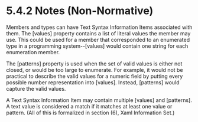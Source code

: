 <html dir="LTR" xmlns:mshelp="http://msdn.microsoft.com/mshelp" xmlns:ddue="http://ddue.schemas.microsoft.com/authoring/2003/5" xmlns:xlink="http://www.w3.org/1999/xlink" xmlns:tool="http://www.microsoft.com/tooltip"><body><input type="hidden" id="userDataCache" class="userDataStyle"><input type="hidden" id="hiddenScrollOffset"><img id="dropDownImage" style="display:none; height:0; width:0;" src="../local/drpdown.gif"><img id="dropDownHoverImage" style="display:none; height:0; width:0;" src="../local/drpdown_orange.gif"><img id="collapseImage" style="display:none; height:0; width:0;" src="../local/collapse.gif"><img id="expandImage" style="display:none; height:0; width:0;" src="../local/exp.gif"><img id="collapseAllImage" style="display:none; height:0; width:0;" src="../local/collall.gif"><img id="expandAllImage" style="display:none; height:0; width:0;" src="../local/expall.gif"><img id="copyImage" style="display:none; height:0; width:0;" src="../local/copycode.gif"><img id="copyHoverImage" style="display:none; height:0; width:0;" src="../local/copycodeHighlight.gif"><div id="header"><h1 class="heading">5.4.2 Notes (Non-Normative)</h1></div><div id="mainSection"><div id="mainBody"><div id="allHistory" class="saveHistory" onsave="saveAll()" onload="loadAll()"></div>




<p xmlns:wsd="http://wsdev.schemas.microsoft.com/authoring/2008/2" xmlns:msxsl="urn:schemas-microsoft-com:xslt" xmlns:script="urn:script" xmlns:build="urn:build">
<div id="sectionSection0" class="section" name="collapseableSection"><content xmlns="http://ddue.schemas.microsoft.com/authoring/2003/5" xmlns:wsd="http://wsdev.schemas.microsoft.com/authoring/2008/2" xmlns:msxsl="urn:schemas-microsoft-com:xslt" xmlns:script="urn:script" xmlns:build="urn:build">
				</content></div><div id="sectionSection1" class="section" name="collapseableSection"><content xmlns="http://ddue.schemas.microsoft.com/authoring/2003/5" xmlns:wsd="http://wsdev.schemas.microsoft.com/authoring/2008/2" xmlns:msxsl="urn:schemas-microsoft-com:xslt" xmlns:script="urn:script" xmlns:build="urn:build">
					<p xmlns="">Members and types can have <mshelp:link keywords="96d7bce2-0256-4bb2-962f-b41816cd32e1" tabindex="0">Text Syntax Information Items</mshelp:link> associated with them. The [values] property contains a list of literal values the member may use. This could be used for a member that corresponded to an enumerated type in a programming system--[values] would contain one string for each enumeration member.</p>
					<p xmlns="">The [patterns] property is used when the set of valid values is either not closed, or would be too large to enumerate. For example, it would not be practical to describe the valid values for a numeric field by putting every possible number representation into [values]. Instead, [patterns] would capture the valid values.</p>
					<p xmlns="">A Text Syntax Information Item may contain multiple [values] and [patterns]. A text value is considered a match if it matches at least one value or pattern. (All of this is formalized in <mshelp:link keywords="777958b9-a118-4747-94cf-6f138abc56ef" tabindex="0">section (</mshelp:link><mshelp:link keywords="777958b9-a118-4747-94cf-6f138abc56ef" tabindex="0">6</mshelp:link><mshelp:link keywords="777958b9-a118-4747-94cf-6f138abc56ef" tabindex="0">), Xaml Information Set</mshelp:link>.)</p>
				</content></div><!--[if gte IE 5]>
			<tool:tip element="languageFilterToolTip" avoidmouse="false"/>
		<![endif]--></div><a name="feedback"></a><span></span></div></body></html>
